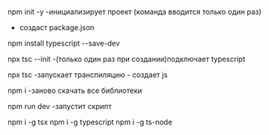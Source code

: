 npm init -y -инициализирует проект (команда вводится только один раз)

- создаст package.json

npm install typescript --save-dev

npx tsc --init -(только один раз при создании)подключает typescript

npx tsc -запускает транспиляцию - создает js

npm i -заново скачать все библиотеки

npm run dev -запустит скрипт

npm i -g tsx
npm i -g typescript
npm i -g ts-node
